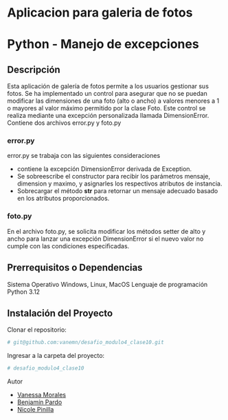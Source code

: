 # Aplicacion para galeria de fotos 
# Python - Manejo de excepciones

## Descripción

Esta aplicación de galería de fotos permite a los usuarios gestionar sus fotos. Se ha implementado un control para asegurar que no se puedan modificar las dimensiones de una foto (alto o ancho) a valores menores a 1 o mayores al valor máximo permitido por la clase Foto. Este control se realiza mediante una excepción personalizada llamada DimensionError.
Contiene dos archivos error.py y foto.py

### error.py
error.py se trabaja con las siguientes consideraciones
- contiene la excepción DimensionError derivada de Exception.
- Se sobreescribe el constructor para recibir los parámetros mensaje, dimension y maximo, y asignarles los respectivos atributos de instancia.
- Sobrecargar el método __str__ para retornar un mensaje adecuado basado en los atributos proporcionados.
### foto.py
En el archivo foto.py, se solicita modificar los métodos setter de alto y ancho para lanzar una excepción DimensionError si el nuevo valor no cumple con las condiciones especificadas.

## Prerrequisitos o Dependencias

Sistema Operativo Windows, Linux, MacOS
Lenguaje de programación Python 3.12

## Instalación del Proyecto

Clonar el repositorio:

```bash
# git@github.com:vanemn/desafio_modulo4_clase10.git
```

Ingresar a la carpeta del proyecto:

```bash
# desafio_modulo4_clase10
```

Autor

- [Vanessa Morales](https://github.com/vanemn)
- [Benjamín Pardo](https://github.com/bpardo02)
- [Nicole Pinilla](https://github.com/Npinilla19)
